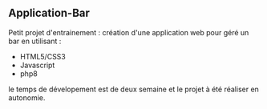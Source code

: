 ## Application-Bar

Petit projet d'entrainement : création d'une application web pour géré un bar en utilisant :  

- HTML5/CSS3 
- Javascript 
- php8

le temps de dévelopement est de deux semaine et le projet à été réaliser en autonomie. 